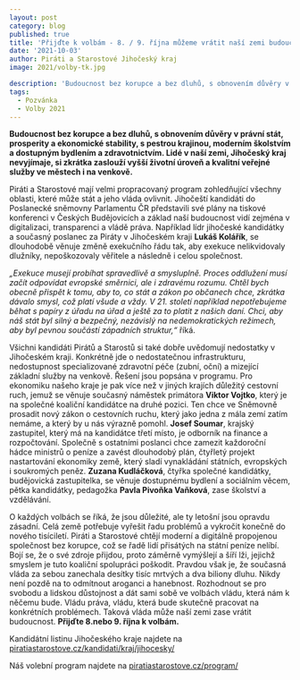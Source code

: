```yaml
---
layout: post
category: blog
published: true
title: 'Přijďte k volbám - 8. / 9. října můžeme vrátit naší zemi budoucnost'
date: '2021-10-03'
author: Piráti a Starostové Jihočeský kraj
image: 2021/volby-tk.jpg

description: 'Budoucnost bez korupce a bez dluhů, s obnovením důvěry v právní stát, prosperity a ekonomické stability, s pestrou krajinou, moderním školstvím a dostupným bydlením a zdravotnictvím. Lidé v naší zemi, Jihočeský kraj nevyjímaje, si zkrátka zaslouží vyšší životní úroveň a kvalitní veřejné služby ve městech i na venkově.'
tags:
  - Pozvánka
  - Volby 2021
---
```

**Budoucnost bez korupce a bez dluhů, s obnovením důvěry v právní stát, prosperity a ekonomické stability, s pestrou krajinou, moderním školstvím a dostupným bydlením a zdravotnictvím. Lidé v naší zemi, Jihočeský kraj nevyjímaje, si zkrátka zaslouží vyšší životní úroveň a kvalitní veřejné služby ve městech i na venkově.**

Piráti a Starostové mají velmi propracovaný program zohledňující všechny oblasti, které může stát a jeho vláda ovlivnit. Jihočeští kandidáti do Poslanecké sněmovny Parlamentu ČR představili své plány na tiskové konferenci v Českých Budějovicích a základ naší budoucnost vidí zejména v digitalizaci, transparenci a vládě práva. Například lídr jihočeské kandidátky a současný poslanec za Piráty v Jihočeském kraji **Lukáš Kolářík**, se dlouhodobě věnuje změně exekučního řádu tak, aby exekuce nelikvidovaly dlužníky, nepoškozovaly věřitele a následně i celou společnost.

*„Exekuce musejí probíhat spravedlivě a smysluplně. Proces oddlužení musí začít odpovídat evropské směrnici, ale i zdravému rozumu. Chtěl bych obecně přispět k tomu, aby to, co stát a zákon po občanech chce, zkrátka dávalo smysl, což platí všude a vždy.  V 21. století například nepotřebujeme běhat s papíry z úřadu na úřad a ještě za to platit z našich daní. Chci, aby náš stát byl silný a bezpečný, nezávislý na nedemokratických režimech, aby byl pevnou součástí západních struktur,“* říká.

Všichni kandidáti Pirátů a Starostů si také dobře uvědomují nedostatky v Jihočeském kraji. Konkrétně jde o nedostatečnou infrastrukturu, nedostupnost specializované zdravotní péče (zubní, oční) a mizející základní služby na venkově.  Řešení jsou popsána v programu. Pro ekonomiku našeho kraje je pak více než v jiných krajích důležitý cestovní ruch, jemuž se věnuje současný náměstek primátora **Viktor Vojtko**, který je na společné koaliční kandidátce na druhé pozici. Ten chce ve Sněmovně prosadit nový zákon o cestovních ruchu, který jako jedna z mála zemí zatím nemáme, a který by u nás výrazně pomohl. **Josef Soumar**, krajský zastupitel, který má na kandidátce třetí místo, je odborník na finance a rozpočtování. Společně s ostatními poslanci chce zamezit každoroční hádce ministrů o peníze a zavést dlouhodobý plán, čtyřletý projekt nastartování ekonomiky země, který sladí vynakládání státních, evropských i soukromých peněz. **Zuzana Kudláčková**, čtyřka společné kandidátky, budějovická zastupitelka, se věnuje dostupnému bydlení a sociálním věcem, pětka kandidátky, pedagožka **Pavla Pivoňka Vaňková**, zase školství a vzdělávání.

O každých volbách se říká, že jsou důležité, ale ty letošní jsou opravdu zásadní. Celá země potřebuje vyřešit řadu problémů a vykročit konečně do nového tisíciletí. Piráti a Starostové chtějí moderní a digitálně propojenou společnost bez korupce, což se řadě lidí přisátých na státní peníze nelíbí. Bojí se, že o své zdroje přijdou, proto záměrně vymýšlejí a šíří lži, jejichž smyslem je tuto koaliční spolupráci poškodit. Pravdou však je, že současná vláda za sebou zanechala desítky tisíc mrtvých a dva biliony dluhu. Nikdy není pozdě na to odmítnout aroganci a hanebnost. Rozhodnout se pro svobodu a lidskou důstojnost a dát sami sobě ve volbách vládu, která nám k něčemu bude. Vládu práva, vládu, která bude skutečně pracovat na konkrétních problémech. Taková vláda může naší zemi zase vrátit budoucnost. **Přijďte 8.nebo 9. října k volbám.**

Kandidátní listinu Jihočeského kraje najdete na [piratiastarostove.cz/kandidati/kraj/jihocesky/](https://www.piratiastarostove.cz/kandidati/kraj/jihocesky/)

Náš volební program najdete na [piratiastarostove.cz/program/](https://www.piratiastarostove.cz/program/)
